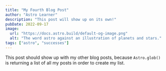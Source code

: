 ```yaml
---
title: "My Fourth Blog Post"
author: "Astro Learner"
description: "This post will show up on its own!"
pubDate: 2022-09-17
image:
  url: "https://docs.astro.build/default-og-image.png"
  alt: "The word astro against an illustration of planets and stars."
tags: ["astro", "successes"]
---
```


This post should show up with my other blog posts, because `Astro.glob()` is returning a list of all my posts in order to create my list.
